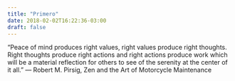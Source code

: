 ```yaml
---
title: "Primero"
date: 2018-02-02T16:22:36-03:00
draft: false
---
```



“Peace of mind produces right values, right values produce right thoughts. Right thoughts produce right actions and right actions produce work which will be a material reflection for others to see of the serenity at the center of it all.”
― Robert M. Pirsig, Zen and the Art of Motorcycle Maintenance
